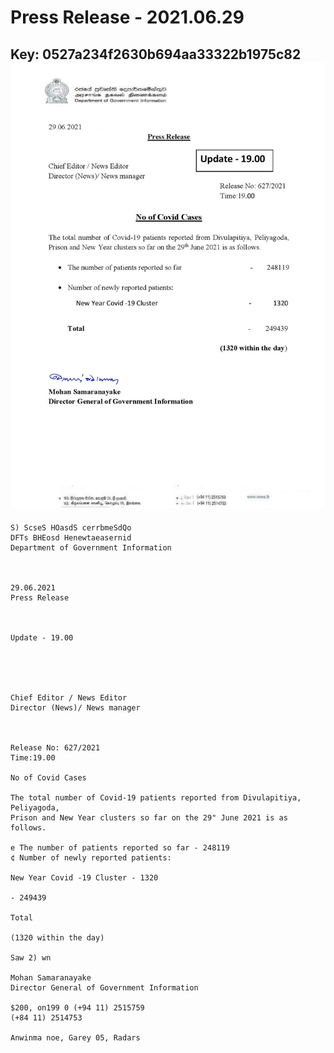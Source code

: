 # Press Release - 2021.06.29 
Key: 0527a234f2630b694aa33322b1975c82 
![img](img/0527a234f2630b694aa33322b1975c82.jpg)
---
```
S) ScseS HOasdS cerrbmeSdQo
DFTs BHEosd Henewtaeasernid
Department of Government Information

 

29.06.2021
Press Release

 

Update - 19.00

 

 

Chief Editor / News Editor
Director (News)/ News manager

 

Release No: 627/2021
Time:19.00

No of Covid Cases

The total number of Covid-19 patients reported from Divulapitiya, Peliyagoda,
Prison and New Year clusters so far on the 29" June 2021 is as follows.

e The number of patients reported so far - 248119
¢ Number of newly reported patients:

New Year Covid -19 Cluster - 1320

- 249439

Total

(1320 within the day)

Saw 2) wn

Mohan Samaranayake
Director General of Government Information

$200, on199 0 (+94 11) 2515759
(+84 11) 2514753

Anwinma noe, Garey 05, Radars

 

```
